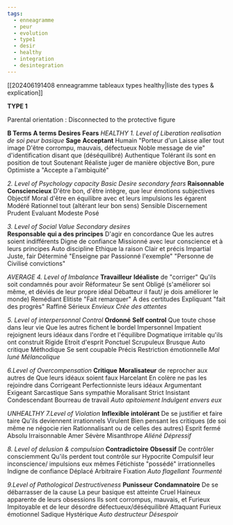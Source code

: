 ```yaml
---
tags:
  - enneagramme
  - peur
  - evolution
  - type1
  - desir
  - healthy
  - integration
  - desintegration
---
```

[[202406191408 enneagramme tableaux types healthy|liste des types & explication]]

**TYPE 1**

Parental orientation : Disconnected to the protective figure

**B Terms**                 **A terms**                 **Desires**                           **Fears**
*HEALTHY*
*1. Level of Liberation*                   *realisation de soi*                    *peur basique*
**Sage**             **Acceptant**
Humain         "Porteur d'un         Laisse aller tout image           D'être corrompu, mauvais, défectueux
Noble            message de vie"    d'identification disant que     (déséquilibré)
Authentique  Tolérant                 ils sont en position de tout
Soutenant      Réaliste                 juger de manière objective
Bon, pure       Optimiste
a                     "Accepte
a                     l'ambiquité"

*2. Level of Psychology capacity*       *Basic Desire*                            *secondary fears*
**Raisonnable**     **Consciencieux**     D'être bon, d'être intègre,    que leur émotions subjectives
Objectif             Moral                    d'être en équilibre avec        et leurs impulsions les égarent
Modéré             Rationnel               tout                                      (altérant leur bon sens)
Sensible            Discernement
Prudent             Evaluant
Modeste           Posé

*3. Level of Social Value*                                *Secondary desires*      
**Responsable**           **qui a des principes**   D'agir en concordance    Que les autres soient indifférents
Digne de confiance  Missionné                avec leur conscience et      à leurs principes
Auto discipline         Ethique                     la raison
Clair et précis           Impartial
Juste, fair                  Déterminé
"Enseigne par           Passionné
l'exemple"                "Personne de
Civilisé                       convictions"

*AVERAGE*
*4. Level of Imbalance*
**Travailleur**           **Idéaliste**                  de "corriger"                        Qu'ils soit condamnés pour avoir
Réformateur         Se sent Obligé         (s'améliorer soi même, et     déviés de leur propre idéal
Débatteur             il faut/ je dois          améliorer le monde)
Remédiant            Elitiste
"Fait remarquer"   A des certitudes
Expliquant             "fait des progrès"
Raffiné                  Sérieux
*Envieux*                  *Crée des attentes*

*5. Level of interpersonnal Control*
**Ordonné**         **Self control**                    Que toute chose dans leur vie   Que les autres fichent le bordel
Impersonnel    Impatient                         rejoignent leurs idéaux              dans l'ordre et l'équilibre
Dogmatique    irritable                                                                               qu'ils ont construit
Rigide              Etroit d'esprit
Ponctuel           Scrupuleux
Brusque           Auto critique
Méthodique     Se sent coupable
Précis               Restriction émotionnelle
*Mal luné*           *Mélancolique*

*6.Level of Overcompensation*
**Critique**                   **Moralisateur**          de reprocher aux autres de       Que leurs idéaux soient faux
Harcelant                  En colère                 ne pas les rejoindre dans 
Corrigeant                Perfectionniste        leurs idéaux
Argumentant            Exigeant
Sarcastique               Sans sympathie
Moralisant                Strict
Insistant                    Condescendant
Bourreau de travail   *Auto apitoiement*
*Indulgent envers eux*

*UNHEALTHY*
*7.Level of Violation*
**Inflexible**           **intolérant**               De se justifier et faire taire      Qu'ils deviennent irrationnels
Virulent               Bien pensant           les critiques (de soi même
ne négocie rien   Rationnalisant         ou de celles des autres)
Esprit fermé         Absolu
Irraisonnable        Amer
Sévère                  Misanthrope
*Aliéné*                  *Dépressif*

*8. Level of delusion & compulsion*
**Contradictoire**           **Obsessif**           De contrôler consciemment      Qu'ils perdent tout contrôle sur
Hypocrite                     Compulsif        leur inconscience/ impulsions    eux mêmes
Fétichiste                      "possédé"       irrationnelles 
Indigne de confiance    Déplacé
Arbitraire                      Fixation
*Auto flagellant*              *Tourmenté*

*9.Level of Pathological Destructiveness*
**Punisseur**              **Condamnatoire**     De se débarrasser de la cause     La peur basique est atteinte
Cruel                       Haineux                  apparente de leurs obsessions    Ils sont corrompus, mauvais, et
Furieux                    Impitoyable            et de leur désordre                      défectueux/déséquilibré
Attaquant                Furieux                   émotionnel
Sadique                   Hystérique
*Auto destructeur*      *Désespoir*